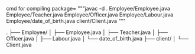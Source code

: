 cmd for compiling package= """javac -d . Employee/Employee.java Employee/Teacher.java Employee/Officer.java Employee/Labour.java Employee/date_of_birth.java client/Client.java """


.
├── Employee/
│   ├── Employee.java
│   ├── Teacher.java
│   ├── Officer.java
│   ├── Labour.java
│   └── date_of_birth.java
├── client/
│   └── Client.java
